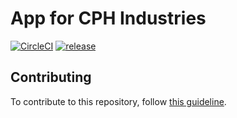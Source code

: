 # App for CPH Industries

[![CircleCI](https://img.shields.io/circleci/project/github/hold17/cphindustries.svg)](https://circleci.com/gh/hold17/cphindustries/)
[![release](https://img.shields.io/github/release/hold17/cphindustries.svg)](https://github.com/hold17/cphindustries/releases)

## Contributing

To contribute to this repository, follow [this guideline](docs/contributing.md).
